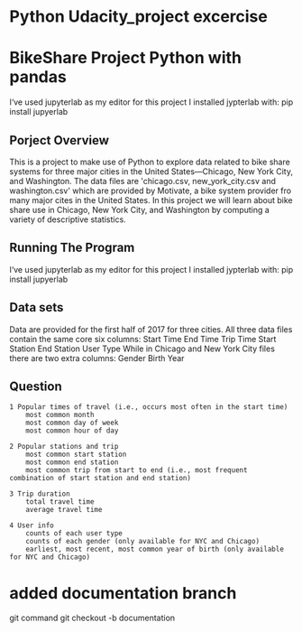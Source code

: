 # Python Udacity_project excercise
# BikeShare Project Python with pandas  
I‘ve used jupyterlab as my editor for this project
I installed jypterlab with:
    pip install jupyerlab 
## Porject Overview
This is a project to make use of Python to explore data related to bike share systems for three major cities in the United States—Chicago, New York City, and Washington. 
The data files are 'chicago.csv, new_york_city.csv and washington.csv' which are provided by Motivate, a bike system provider fro many major cites in the United States.
In this project we will learn about bike share use in Chicago, New York City, and Washington by computing a variety of descriptive statistics. 
  
## Running The Program
I‘ve used jupyterlab as my editor for this project
I installed jypterlab with:
    pip install jupyerlab 

## Data sets
Data are provided for the first half of 2017 for three cities. All three data files contain the same core six columns:
    Start Time
    End Time
    Trip Time
    Start Station
    End Station
    User Type
While in Chicago and New York City files there are two extra columns:
    Gender
    Birth Year   
    
## Question
    1 Popular times of travel (i.e., occurs most often in the start time)
        most common month
        most common day of week
        most common hour of day
    
    2 Popular stations and trip
        most common start station
        most common end station
        most common trip from start to end (i.e., most frequent combination of start station and end station)

    3 Trip duration
        total travel time
        average travel time

    4 User info
        counts of each user type
        counts of each gender (only available for NYC and Chicago)
        earliest, most recent, most common year of birth (only available for NYC and Chicago)
        
# added documentation branch 
git command
git checkout -b documentation